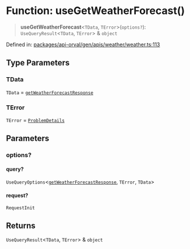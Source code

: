 # Function: useGetWeatherForecast()

> **useGetWeatherForecast**\<`TData`, `TError`\>(`options?`): `UseQueryResult`\<`TData`, `TError`\> & `object`

Defined in: [packages/api-orval/gen/apis/weather/weather.ts:113](https://github.com/the-inconvenience-store/mono-example/blob/a3e1f4667d455f254c4a536af743fc2dff215781/packages/api-orval/gen/apis/weather/weather.ts#L113)

## Type Parameters

### TData

`TData` = [`getWeatherForecastResponse`](../type-aliases/getWeatherForecastResponse.md)

### TError

`TError` = [`ProblemDetails`](../interfaces/ProblemDetails.md)

## Parameters

### options?

#### query?

`UseQueryOptions`\<[`getWeatherForecastResponse`](../type-aliases/getWeatherForecastResponse.md), `TError`, `TData`\>

#### request?

`RequestInit`

## Returns

`UseQueryResult`\<`TData`, `TError`\> & `object`
